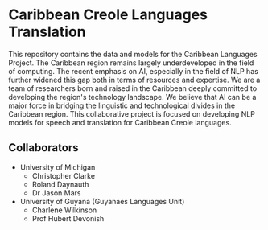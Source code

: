 # Caribbean Creole Languages Translation
This repository contains the data and models for the Caribbean Languages Project. The Caribbean region remains largely underdeveloped in the field of computing. The recent emphasis on AI, especially in the field of NLP has further widened this gap both in terms of resources and expertise. We are a team of researchers born and raised in the Caribbean deeply committed to developing the region's technology landscape. We believe that AI can be a
major force in bridging the linguistic and technological divides in the Caribbean region. This collaborative project is focused on developing NLP models for speech and translation for Caribbean Creole languages.

## Collaborators
- University of Michigan
  - Christopher Clarke
  - Roland Daynauth
  - Dr Jason Mars
- University of Guyana (Guyanaes Languages Unit)
  - Charlene Wilkinson
  - Prof Hubert Devonish
